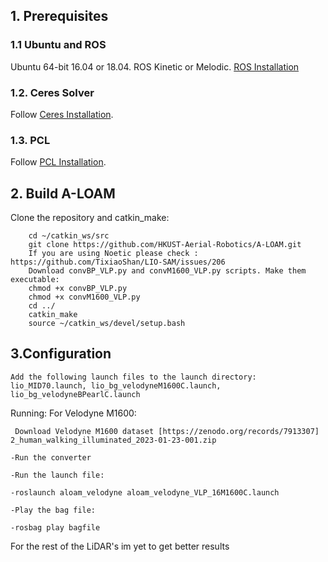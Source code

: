 ## 1. Prerequisites
### 1.1 **Ubuntu** and **ROS**
Ubuntu 64-bit 16.04 or 18.04.
ROS Kinetic or Melodic. [ROS Installation](http://wiki.ros.org/ROS/Installation)


### 1.2. **Ceres Solver**
Follow [Ceres Installation](http://ceres-solver.org/installation.html).

### 1.3. **PCL**
Follow [PCL Installation](http://www.pointclouds.org/downloads/linux.html).


## 2. Build A-LOAM
Clone the repository and catkin_make:

```
    cd ~/catkin_ws/src
    git clone https://github.com/HKUST-Aerial-Robotics/A-LOAM.git
    If you are using Noetic please check : https://github.com/TixiaoShan/LIO-SAM/issues/206
    Download convBP_VLP.py and convM1600_VLP.py scripts. Make them executable:
    chmod +x convBP_VLP.py
    chmod +x convM1600_VLP.py
    cd ../
    catkin_make
    source ~/catkin_ws/devel/setup.bash
```


## 3.Configuration

    
    Add the following launch files to the launch directory: lio_MID70.launch, lio_bg_velodyneM1600C.launch, lio_bg_velodyneBPearlC.launch
    
Running:
For Velodyne M1600:

     Download Velodyne M1600 dataset [https://zenodo.org/records/7913307] 2_human_walking_illuminated_2023-01-23-001.zip
    
    -Run the converter
    
    -Run the launch file:
    
    -roslaunch aloam_velodyne aloam_velodyne_VLP_16M1600C.launch
    
    -Play the bag file:
    
    -rosbag play bagfile

For the rest of the LiDAR's im yet to get better results

    
